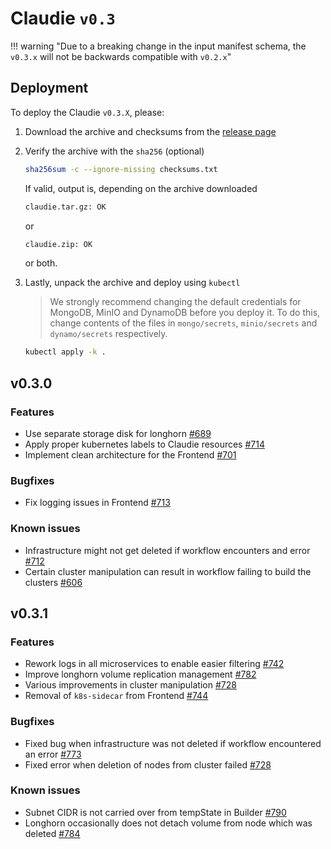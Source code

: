 # Claudie `v0.3`

!!! warning "Due to a breaking change in the input manifest schema, the `v0.3.x` will not be backwards compatible with `v0.2.x`"

## Deployment

To deploy the Claudie `v0.3.X`, please:

1. Download the archive and checksums from the [release page](https://github.com/berops/claudie/releases)

2. Verify the archive with the `sha256` (optional)

    ```sh
    sha256sum -c --ignore-missing checksums.txt
    ```

    If valid, output is, depending on the archive downloaded

    ```sh
    claudie.tar.gz: OK
    ```

    or

    ```sh
    claudie.zip: OK
    ```

    or both.

3. Lastly, unpack the archive and deploy using `kubectl`

    > We strongly recommend changing the default credentials for MongoDB, MinIO and DynamoDB before you deploy it. To do this, change contents of the files in `mongo/secrets`, `minio/secrets` and `dynamo/secrets` respectively.

    ```sh
    kubectl apply -k .
    ```

## v0.3.0

### Features

- Use separate storage disk for longhorn [#689](https://github.com/berops/claudie/pull/698)
- Apply proper kubernetes labels to Claudie resources [#714](https://github.com/berops/claudie/pull/714)
- Implement clean architecture for the Frontend [#701](https://github.com/berops/claudie/pull/701)

### Bugfixes

- Fix logging issues in Frontend [#713](https://github.com/berops/claudie/pull/713)

### Known issues

- Infrastructure might not get deleted if workflow encounters and error [#712](https://github.com/berops/claudie/issues/712)
- Certain cluster manipulation can result in workflow failing to build the clusters [#606](https://github.com/berops/claudie/issues/606)

## v0.3.1

### Features

- Rework logs in all microservices to enable easier filtering [#742](https://github.com/berops/claudie/pull/742)
- Improve longhorn volume replication management [#782](https://github.com/berops/claudie/pull/782)
- Various improvements in cluster manipulation [#728](https://github.com/berops/claudie/pull/728)
- Removal of `k8s-sidecar` from Frontend [#744](https://github.com/berops/claudie/pull/744)

### Bugfixes

- Fixed bug when infrastructure was not deleted if workflow encountered an error [#773](https://github.com/berops/claudie/pull/773)
- Fixed error when deletion of nodes from cluster failed [#728](https://github.com/berops/claudie/pull/728)

### Known issues

- Subnet CIDR is not carried over from tempState in Builder [#790](https://github.com/berops/claudie/issues/790)
- Longhorn occasionally does not detach volume from node which was deleted [#784](https://github.com/berops/claudie/issues/784)